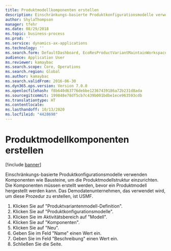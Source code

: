 ```yaml
---
title: Produktmodellkomponenten erstellen
description: Einschränkungs-basierte Produktkonfigurationsmodelle verwenden Komponenten wie Bausteine, um die Produktmodellstruktur einzurichten.
author: ShylaThompson
manager: tfehr
ms.date: 08/29/2018
ms.topic: business-process
ms.prod: ''
ms.service: dynamics-ax-applications
ms.technology: ''
ms.search.form: DefaultDashboard, EcoResProductVariantMaintainWorkspace, PCProductConfigurationModelListPage, PCComponentList
audience: Application User
ms.reviewer: kamaybac
ms.search.scope: Core, Operations
ms.search.region: Global
ms.author: kamaybac
ms.search.validFrom: 2016-06-30
ms.dyn365.ops.version: Version 7.0.0
ms.openlocfilehash: f8b640d63776debbe12367439186a72b231d8ada
ms.sourcegitcommit: 199848e78df5cb7c439b001bdbe1ece963593cdb
ms.translationtype: HT
ms.contentlocale: 
ms.lasthandoff: 10/13/2020
ms.locfileid: "4428698"
---
```

# <a name="create-product-model-components"></a>Produktmodellkomponenten erstellen

[!include [banner](../../includes/banner.md)]

Einschränkungs-basierte Produktkonfigurationsmodelle verwenden Komponenten wie Bausteine, um die Produktmodellstruktur einzurichten. Die Komponenten müssen erstellt werden, bevor ein Produktmodell hergestellt werden kann. Das Demodatenunternehmen, das verwendet wird, um diese Prozedur zu erstellen, ist USMF.

1. Klicken Sie auf "Produktvariantenmodell-Definition".
2. Klicken Sie auf "Produktkonfigurationsmodelle".
3. Klicken Sie im Aktivitätsbereich auf "Modell".
4. Klicken Sie auf "Komponenten".
5. Klicken Sie auf "Neu".
6. Geben Sie im Feld "Name" einen Wert ein.
7. Geben Sie im Feld "Beschreibung" einen Wert ein.
8. Schließen Sie die Seite.

